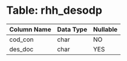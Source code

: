 # Table: rhh_desodp

| Column Name | Data Type | Nullable |
|-------------|-----------|----------|
| cod_con | char | NO |
| des_doc | char | YES |
